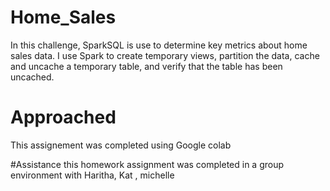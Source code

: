 # Home_Sales
In this challenge,  SparkSQL is use to determine key metrics about home sales data. 
I use Spark to create temporary views, partition the data, cache and uncache a temporary table,
and verify that the table has been uncached.

# Approached
This assignement was completed using Google colab

#Assistance
this homework assignment was completed in a group environment with Haritha, Kat , michelle 

